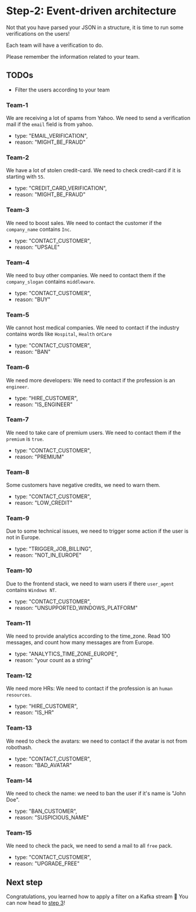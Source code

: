 # Step-2: Event-driven architecture

Not that you have parsed your JSON in a structure, it is time to run some verifications on the users!

Each team will have a verification to do. 

Please remember the information related to your team.

## TODOs

* Filter the users according to your team

### Team-1

We are receiving a lot of spams from Yahoo. We need to send a verification mail if the `email` field is from yahoo.

* type: "EMAIL_VERIFICATION",
* reason: "MIGHT_BE_FRAUD"

### Team-2

We have a lot of stolen credit-card. We need to check credit-card if it is starting with `55`.

* type: "CREDIT_CARD_VERIFICATION",
* reason: "MIGHT_BE_FRAUD"

### Team-3

We need to boost sales. We need to contact the customer if the `company_name` contains `Inc`.

* type: "CONTACT_CUSTOMER",
* reason: "UPSALE"

### Team-4

We need to buy other companies. We need to contact them if the `company_slogan` contains `middleware`.

* type: "CONTACT_CUSTOMER",
* reason: "BUY"

### Team-5

We cannot host medical companies. We need to contact if the industry contains words like `Hospital`, `Health` or`Care`

* type: "CONTACT_CUSTOMER",
* reason: "BAN"

### Team-6

We need more developers: We need to contact if the profession is an `engineer`.

* type: "HIRE_CUSTOMER",
* reason: "IS_ENGINEER"

### Team-7 

We need to take care of premium users. We need to contact them if the `premium` is `true`.

* type: "CONTACT_CUSTOMER",
* reason: "PREMIUM"

### Team-8

Some customers have negative credits, we need to warn them.

* type: "CONTACT_CUSTOMER",
* reason: "LOW_CREDIT"

### Team-9

Due to some technical issues, we need to trigger some action if the user is not in Europe.

* type: "TRIGGER_JOB_BILLING",
* reason: "NOT_IN_EUROPE"

### Team-10

Due to the frontend stack, we need to warn users if there `user_agent` contains `Windows NT`.

* type: "CONTACT_CUSTOMER",
* reason: "UNSUPPORTED_WINDOWS_PLATFORM"

### Team-11

We need to provide analytics according to the time_zone. Read 100 messages, and count how many messages are from Europe. 

* type: "ANALYTICS_TIME_ZONE_EUROPE",
* reason: "your count as a string"

### Team-12

We need more HRs: We need to contact if the profession is an `human resources`.

* type: "HIRE_CUSTOMER",
* reason: "IS_HR"

### Team-13

We need to check the avatars: we need to contact if the avatar is not from robothash.

* type: "CONTACT_CUSTOMER",
* reason: "BAD_AVATAR"

### Team-14

We need to check the name: we need to ban the user if it's name is "John Doe".

* type: "BAN_CUSTOMER",
* reason: "SUSPICIOUS_NAME"

### Team-15

We need to check the pack, we need to send a mail to all `free` pack.

* type: "CONTACT_CUSTOMER",
* reason: "UPGRADE_FREE"
  
## Next step

Congratulations, you learned how to apply a filter on a Kafka stream 🎉
You can now head to [step 3](/kafka-tutorial/docs/step-3.html)!
